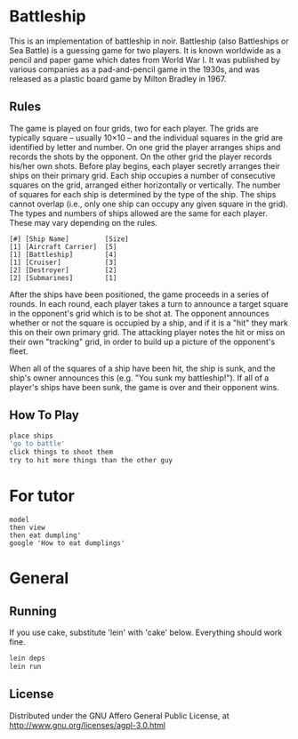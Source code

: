 # Battleship
This is an implementation of battleship in noir. 
Battleship (also Battleships or Sea Battle) is a guessing game for two players. It is known worldwide as a pencil and paper game which dates from World War I. 
It was published by various companies as a pad-and-pencil game in the 1930s, and was released as a plastic board game by Milton Bradley in 1967.

## Rules
The game is played on four grids, two for each player. The grids are typically square – usually 10×10 – and the individual squares in the grid are identified by letter and number.
 On one grid the player arranges ships and records the shots by the opponent. On the other grid the player records his/her own shots.
Before play begins, each player secretly arranges their ships on their primary grid.
Each ship occupies a number of consecutive squares on the grid, arranged either horizontally or vertically. 
The number of squares for each ship is determined by the type of the ship. The ships cannot overlap (i.e., only one ship can occupy any given square in the grid). 
The types and numbers of ships allowed are the same for each player. These may vary depending on the rules.

```
[#]	[Ship Name] 		[Size]
[1]	[Aircraft Carrier]	[5]
[1]	[Battleship]		[4]
[1]	[Cruiser]			[3]
[2] [Destroyer]			[2]
[2]	[Submarines]		[1]
```

After the ships have been positioned, the game proceeds in a series of rounds.
In each round, each player takes a turn to announce a target square in the opponent's grid which is to be shot at. 
The opponent announces whether or not the square is occupied by a ship, and if it is a "hit" they mark this on their own primary grid. 
The attacking player notes the hit or miss on their own "tracking" grid, in order to build up a picture of the opponent's fleet.

When all of the squares of a ship have been hit, the ship is sunk, and the ship's owner announces this (e.g. "You sunk my battleship!"). 
If all of a player's ships have been sunk, the game is over and their opponent wins.

## How To Play
```bash
place ships
'go to battle'
click things to shoot them
try to hit more things than the other guy
```



# For tutor 
```
model
then view
then eat dumpling'
google 'How to eat dumplings'
```

# General
## Running
If you use cake, substitute 'lein' with 'cake' below. Everything should work fine.

```bash
lein deps
lein run
```

## License

Distributed under the GNU Affero General Public License, at http://www.gnu.org/licenses/agpl-3.0.html